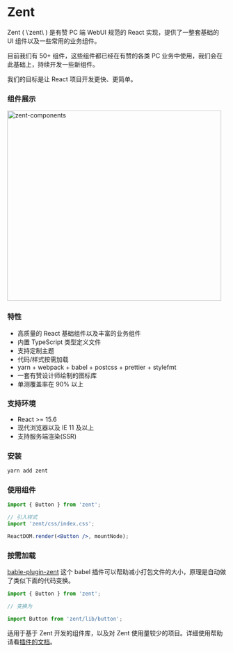# Zent 

Zent ( \ˈzent\ ) 是有赞 PC 端 WebUI 规范的 React 实现，提供了一整套基础的 UI 组件以及一些常用的业务组件。

目前我们有 50+ 组件，这些组件都已经在有赞的各类 PC 业务中使用，我们会在此基础上，持续开发一些新组件。

我们的目标是让 React 项目开发更快、更简单。

### 组件展示

![zent-components](https://b.yzcdn.cn/public_files/2018/04/17/00778671b9657602387902b6de9d1693.png)

### 特性

* 高质量的 React 基础组件以及丰富的业务组件
* 内置 TypeScript 类型定义文件
* 支持定制主题
* 代码/样式按需加载
* yarn + webpack + babel + postcss + prettier + stylefmt
* 一套有赞设计师绘制的图标库
* 单测覆盖率在 90% 以上

### 支持环境

* React >= 15.6
* 现代浏览器以及 IE 11 及以上
* 支持服务端渲染(SSR)

### 安装

```bash
yarn add zent
```

### 使用组件

```jsx
import { Button } from 'zent';

// 引入样式
import 'zent/css/index.css';

ReactDOM.render(<Button />, mountNode);
```

### 按需加载

[bable-plugin-zent](babel-plugin-zent) 这个 babel 插件可以帮助减小打包文件的大小，原理是自动做了类似下面的代码变换。

```js
import { Button } from 'zent';

// 变换为

import Button from 'zent/lib/button';
```

适用于基于 Zent 开发的组件库，以及对 Zent 使用量较少的项目。详细使用帮助请看[插件的文档](babel-plugin-zent)。

<style>
img[alt="zent-components"] {
  width: 492px;
  height: 438px;
}
</style>
